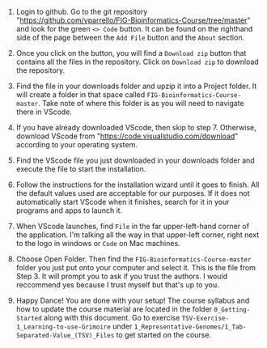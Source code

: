 1. Login to github. Go to the git repository "https://github.com/vparrello/FIG-Bioinformatics-Course/tree/master" and look for the green `<> Code` button. It can be found on the righthand side of the page between the `Add File` button and the `About` section.

2. Once you click on the button, you will find a `Download zip` button that contains all the files in the repository. Click on `Download zip` to download the repository.

3. Find the file in your downloads folder and upzip it into a Project folder. It will create a folder in that space called `FIG-Bioinformatics-Course-master`. Take note of where this folder is as you will need to navigate there in VScode.

4. If you have already downloaded VScode, then skip to step 7. Otherwise, download VScode from "https://code.visualstudio.com/download" according to your operating system.

5. Find the VScode file you just downloaded in your downloads folder and execute the file to start the installation.

6. Follow the instructions for the installation wizard until it goes to finish. All the default values used are acceptable for our purposes. If it does not automatically start VScode when it finishes, search for it in your programs and apps to launch it.

7. When VScode launches, find `File` in the far upper-left-hand corner of the application. I'm talking all the way in that upper-left corner, right next to the logo in windows or `Code` on Mac machines.

8. Choose Open Folder. Then find the `FIG-Bioinformatics-Course-master` folder you just put onto your computer and select it. This is the file from Step 3. It will prompt you to ask if you trust the authors. I would reccommend yes because I trust myself but that's up to you.

9. Happy Dance! You are done with your setup! The course syllabus and how to update the course material are located in the folder `0_Getting-Started` along with this document. Go to exercise `TSV-Exercise-1_Learning-to-use-Grimoire` under `1_Representative-Genomes/1_Tab-Separated-Value_(TSV)_Files` to get started on the course.